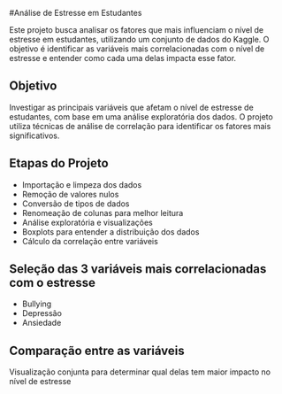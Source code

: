 #Análise de Estresse em Estudantes

Este projeto busca analisar os fatores que mais influenciam o nível de estresse em estudantes, utilizando um conjunto de dados do Kaggle. O objetivo é identificar as variáveis mais correlacionadas com o nível de estresse e entender como cada uma delas impacta esse fator.

## Objetivo

Investigar as principais variáveis que afetam o nível de estresse de estudantes, com base em uma análise exploratória dos dados. O projeto utiliza técnicas de análise de correlação para identificar os fatores mais significativos.

## Etapas do Projeto

- Importação e limpeza dos dados
- Remoção de valores nulos
- Conversão de tipos de dados
- Renomeação de colunas para melhor leitura
- Análise exploratória e visualizações
- Boxplots para entender a distribuição dos dados
- Cálculo da correlação entre variáveis

## Seleção das 3 variáveis mais correlacionadas com o estresse

- Bullying
- Depressão
- Ansiedade

## Comparação entre as variáveis

Visualização conjunta para determinar qual delas tem maior impacto no nível de estresse
